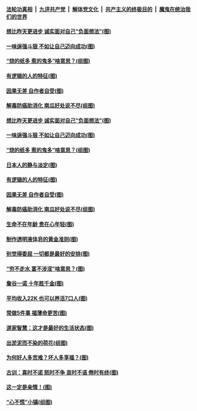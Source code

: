 

####  [法轮功真相](../../../../basic/blob/master/README.md?t=07030331) &nbsp;|&nbsp; [九评共产党](../../../../9ping.md/blob/master/README.md?t=07030331) &nbsp;|&nbsp; [解体党文化](../../../../jtdwh.md/blob/master/README.md?t=07030331)  &nbsp;|&nbsp; [共产主义的终极目的](../../../../gczydzjmd.md/blob/master/README.md?t=07030331) &nbsp;|&nbsp; [魔鬼在统治我们的世界](../../../../mgztzwmdsj.md/blob/master/README.md?t=07030331) 

#### [想比昨天更进步 诚实面对自己“负面想法”(图)](../pages/p8/938419.md?t=07030331) 

#### [一味逞强斗狠 不如让自己迈向成功(图)](../pages/p8/937701.md?t=07030331) 

#### [“烧的纸多 惹的鬼多”啥意思？(组图)](../pages/p8/938393.md?t=07030331) 

#### [有逻辑的人的特征(图)](../pages/p8/938239.md?t=07030331) 

#### [因果无差 自作者自受(图)](../pages/p8/938272.md?t=07030331) 

#### [解毒防癌助消化 南瓜好处说不尽(组图)](../pages/p8/937975.md?t=07030331) 

#### [想比昨天更进步 诚实面对自己“负面想法”(图)](../pages/p8/938419.md?t=07030331) 

#### [一味逞强斗狠 不如让自己迈向成功(图)](../pages/p8/937701.md?t=07030331) 

#### [“烧的纸多 惹的鬼多”啥意思？(组图)](../pages/p8/938393.md?t=07030331) 

#### [日本人的静与淡定(图)](../pages/p8/936769.md?t=07030331) 

#### [有逻辑的人的特征(图)](../pages/p8/938239.md?t=07030331) 

#### [因果无差 自作者自受(图)](../pages/p8/938272.md?t=07030331) 

#### [解毒防癌助消化 南瓜好处说不尽(组图)](../pages/p8/937975.md?t=07030331) 

#### [生命不在年龄 贵在心年轻(图)](../pages/p8/937698.md?t=07030331) 

#### [制作透明液体皂的黄金准则(图)](../pages/p8/938207.md?t=07030331) 

#### [别觉得委屈 一切都是最好的安排(图)](../pages/p8/921940.md?t=07030331) 

#### [“穷不走水 富不涉淫”啥意思？(图)](../pages/p8/938176.md?t=07030331) 

#### [詹谷一诺 十年胜千金(图)](../pages/p8/937705.md?t=07030331) 

#### [平均收入22K 也可以养活7口人(图)](../pages/p8/938104.md?t=07030331) 

#### [常做5件事 福薄命更苦(图)](../pages/p8/937990.md?t=07030331) 

#### [道家智慧：这才是最好的生活状态(图)](../pages/p8/900827.md?t=07030331) 

#### [出淤泥而不染的荷花(组图)](../pages/p8/937863.md?t=07030331) 

#### [为何好人多苦难？坏人多享福？(图)](../pages/p8/937938.md?t=07030331) 

#### [古训：喜时不诺 怒时不争 哀时不语 倦时有终(图)](../pages/p8/937482.md?t=07030331) 

#### [这一定是亲情！(图)](../pages/p8/937905.md?t=07030331) 

#### [“心不慌”小镇(组图)](../pages/p8/937484.md?t=07030331) 

